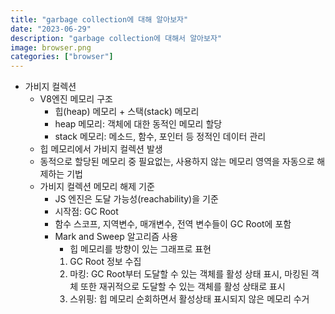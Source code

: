 ```yaml
---
title: "garbage collection에 대해 알아보자"
date: "2023-06-29"
description: "garbage collection에 대해서 알아보자"
image: browser.png
categories: ["browser"]
---
```


- 가비지 컬렉션
  - V8엔진 메모리 구조
    - 힙(heap) 메모리 + 스택(stack) 메모리
    - heap 메모리: 객체에 대한 동적인 메모리 할당
    - stack 메모리: 메소드, 함수, 포인터 등 정적인 데이터 관리
  - 힙 메모리에서 가비지 컬렉션 발생
  - 동적으로 할당된 메모리 중 필요없는, 사용하지 않는 메모리 영역을 자동으로 해제하는 기법
  - 가비지 컬렉션 메모리 해제 기준
    - JS 엔진은 도달 가능성(reachability)을 기준
    - 시작점: GC Root
    - 함수 스코프, 지역변수, 매개변수, 전역 변수들이 GC Root에 포함
    - Mark and Sweep 알고리즘 사용
      - 힙 메모리를 방향이 있는 그래프로 표현
      1. GC Root 정보 수집
      2. 마킹: GC Root부터 도달할 수 있는 객체를 활성 상태 표시, 마킹된 객체 또한 재귀적으로 도달할 수 있는 객체를 활성 상태로 표시
      3. 스위핑: 힙 메모리 순회하면서 활성상태 표시되지 않은 메모리 수거

